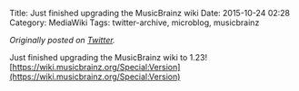 Title: Just finished upgrading the MusicBrainz wiki
Date: 2015-10-24 02:28
Category: MediaWiki
Tags: twitter-archive, microblog, musicbrainz

_Originally posted on [Twitter](https://web.archive.org/web/https://twitter.com/legoktm/status/657745530366201856)._

Just finished upgrading the MusicBrainz wiki to 1.23! [https://wiki.musicbrainz.org/Special:Version](https://wiki.musicbrainz.org/Special:Version)
